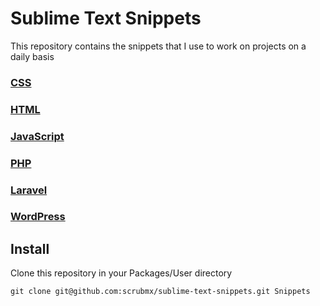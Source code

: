 # Sublime Text Snippets

This repository contains the snippets that I use to work on projects on a daily basis

### [CSS](https://github.com/scrubmx/sublime-text-snippets/tree/master/css)

### [HTML](https://github.com/scrubmx/sublime-text-snippets/tree/master/html)

### [JavaScript](https://github.com/scrubmx/sublime-text-snippets/tree/master/js)

### [PHP](https://github.com/scrubmx/sublime-text-snippets/tree/master/php)

### [Laravel](https://github.com/scrubmx/sublime-text-snippets/tree/master/laravel)

### [WordPress](https://github.com/scrubmx/sublime-text-snippets/tree/master/wordpress)


## Install

Clone this repository in your Packages/User directory
```
git clone git@github.com:scrubmx/sublime-text-snippets.git Snippets
```
